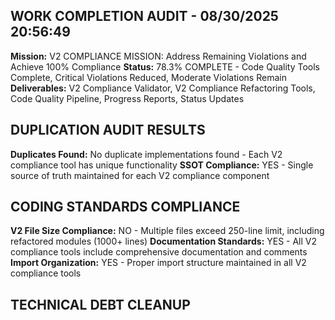 ## WORK COMPLETION AUDIT - 08/30/2025 20:56:49
**Mission:** V2 COMPLIANCE MISSION: Address Remaining Violations and Achieve 100% Compliance
**Status:** 78.3% COMPLETE - Code Quality Tools Complete, Critical Violations Reduced, Moderate Violations Remain
**Deliverables:** V2 Compliance Validator, V2 Compliance Refactoring Tools, Code Quality Pipeline, Progress Reports, Status Updates
## DUPLICATION AUDIT RESULTS
**Duplicates Found:** No duplicate implementations found - Each V2 compliance tool has unique functionality
**SSOT Compliance:** YES - Single source of truth maintained for each V2 compliance component
## CODING STANDARDS COMPLIANCE
**V2 File Size Compliance:** NO - Multiple files exceed 250-line limit, including refactored modules (1000+ lines)
**Documentation Standards:** YES - All V2 compliance tools include comprehensive documentation and comments
**Import Organization:** YES - Proper import structure maintained in all V2 compliance tools
## TECHNICAL DEBT CLEANUP
